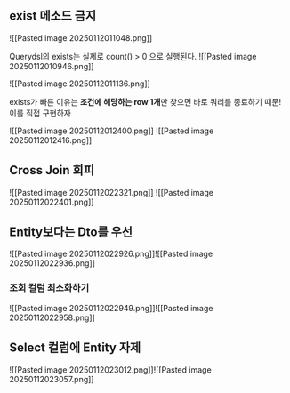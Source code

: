 ## exist 메소드 금지

![[Pasted image 20250112011048.png]]

Querydsl의 exists는 실제로 count() > 0 으로 실행된다.
![[Pasted image 20250112010946.png]]

![[Pasted image 20250112011136.png]]

exists가 빠른 이유는 **조건에 해당하는 row 1개**만 찾으면 바로 쿼리를 종료하기 때문!
이를 직접 구현하자

![[Pasted image 20250112012400.png]]
![[Pasted image 20250112012416.png]]

## Cross Join 회피

![[Pasted image 20250112022321.png]]
![[Pasted image 20250112022401.png]]

## Entity보다는 Dto를 우선

![[Pasted image 20250112022926.png]]![[Pasted image 20250112022936.png]]

### 조회 컬럼 최소화하기
![[Pasted image 20250112022949.png]]![[Pasted image 20250112022958.png]]

## Select 컬럼에 Entity 자제

![[Pasted image 20250112023012.png]]![[Pasted image 20250112023057.png]]